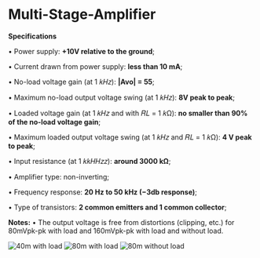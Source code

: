 # Multi-Stage-Amplifier

**Specifications**

• Power supply: **+10V relative to the ground**;

• Current drawn from power supply: **less than 10 mA**;

• No-load voltage gain (at 1 𝑘𝐻𝑧): **|Avo| = 55**;

• Maximum no-load output voltage swing (at 1 𝑘𝐻𝑧): **8V peak to peak**;

• Loaded voltage gain (at 1 𝑘𝐻𝑧 and with 𝑅𝐿 = 1 𝑘Ω): **no smaller than 90% of the no-load voltage gain**;

• Maximum loaded output voltage swing (at 1 𝑘𝐻𝑧 and 𝑅𝐿 = 1 𝑘Ω): **4 V peak to peak**;

• Input resistance (at 1 𝑘𝑘𝐻𝐻𝑧𝑧): **around 3000 kΩ**;

• Amplifier type: non-inverting;

• Frequency response: **20 Hz to 50 kHz (−3db response)**;

• Type of transistors: **2 common emitters and 1 common collector**;

**Notes:**
• The output voltage is free from distortions (clipping, etc.) for 80mVpk-pk with load and 160mVpk-pk with load and without load.

![40m with load](https://user-images.githubusercontent.com/68084112/117607382-dc232b80-b129-11eb-9c5a-be88b2aa84eb.png)
![80m with load](https://user-images.githubusercontent.com/68084112/117607396-e1807600-b129-11eb-8878-76f1e08bde55.png)
![80m without load](https://user-images.githubusercontent.com/68084112/117607394-e1807600-b129-11eb-99cc-67fcea6b8e42.png)

